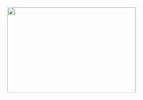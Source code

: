 <img src="https://github.com/TheVini/DataScience/tree/master/classification/swiss_bank/notenotebook_file.html" width="300" height="200">
